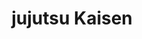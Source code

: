 ---
layout: lecteur.njk
tags : jjk

title : jujutsu Kaisen
episode : 14
saison : 1
iframe : https://streamtape.com/e/2DZXvMeapjtZ29z/Jujutsu_Kaisen_-_14_VOSTFR.mp4.mp4

cc :  VostFr
---